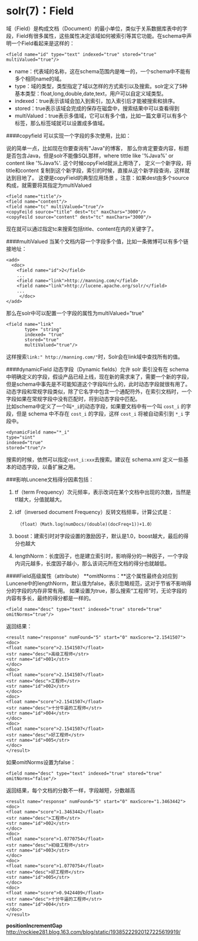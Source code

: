 solr(7)：Field
================
域（Field）是构成文档（Document）的最小单位，类似于关系数据库表中的字段，Field有很多属性，这些属性决定该域如何被索引等其它功能。在schema中声明一个Field看起来是这样的：  
    
    <field name="id" type="text" indexed="true" stored="true" multiValued="true"/>

* name：代表域的名称，这在schema范围内是唯一的，一个schema中不能有多个相同name的域。  
* type：域的类型，类型指定了域以怎样的方式索引以及搜索。solr定义了5种基本类型：float,long,double,date,text，用户可以自定义域类型。 
* indexed：true表示该域会加入到索引，加入索引后才能被搜索和排序。    
* stored：true表示该域会完成的保存在磁盘中，搜索结果中可以查看得到
* multiValued：true表示多值域，它可以有多个值，比如一篇文章可以有多个标签，那么标签域就可以设置成多值域。

####copyfield
可以实现一个字段的多次使用，比如：

说的简单一点，比如现在你要查询有"Java"的博客， 那么你肯定要查内容，标题是否包含Java，但是solr不能像SQL那样，where tittle like '%Java%'  or  content like '%Java%'.   这个时候copyField就派上用场了， 定义一个新字段，将title和content 复制到这个新字段，索引的时候，直接从这个新字段查询，这样就达到目地了。  这便是copyField的典型应用场景 。注意：如果dest由多个source构成，就需要将其指定为multiValued
    
    <field name="title"/>
    <field name="content"/>
    <field name="tc" multiValued="true"/>
    <copyFeild source="title" dest="tc" maxChars="3000"/>
    <copyFeild source="content" dest="tc" maxChars="3000"/>

现在就可以通过指定tc来搜索包括title、content在内的关键字了。

####multiValued
当某个文档内容一个字段多个值，比如一条微博可以有多个链接地址：    

    <add>  
      <doc>  
        <field name="id">2</field>  
        ...  
        <field name="link">http://manning.com/</field>               
        <field name="link">http://lucene.apache.org/solr/</field>   
        ...  
         </doc> 
    </add>

那么在solr中可以配置一个字段的属性为multiValued="true"

    <field name="link"  
           type= "string"  
           indexed= "true"  
           stored="true"  
           multiValued="true"/> 

这样搜索`link:" http://manning.com/"`时，Solr会在link域中查找所有的值。  

####dynamicField
动态字段（Dynamic fields）允许 solr 索引没有在 schema 中明确定义的字段，假设产品已经上线，现在新的需求来了，需要一个新的字段，但是schema中事先是不可能知道这个字段叫什么的，此时动态字段就很有用了。动态字段和常规字段类似，除了它名字中包含一个通配符外，在索引文档时，一个字段如果在常规字段中没有匹配时，将到动态字段中匹配。  
比如schema中定义了一个叫`*_i`的动态字段，如果要文档中有一个叫 `cost_i` 的字段，但是 schema 中不存在 `cost_i` 的字段，这样 `cost_i`  将被自动索引到 `*_i` 字段中。

    <dynamicField name="*_i"
    type="sint"
    indexed="true"
    stored="true"/>
搜索的时候，依然可以指定`cost_i:xxx`去搜索。建议在 schema.xml 定义一些基本的动态字段，以备扩展之用。

###影响Luncene文档得分因素包括：  
1. tf（term Frequency）次元频率，表示改词在某个文档中出现的次数，当然是tf越大，分值就越大。
2. idf（inversed document Frequency）反转文档频率，计算公式是：  

        （float）（Math.log(numDocs/(double)(docFreq+1))+1.0） 
3. boost：建索引时对字段设置的激励因子，默认是1.0，boost越大，最后的得分也越大
4. lengthNorm：长度因子，也是建立索引时，影响得分的一种因子，一个字段内词元越多，长度因子越小，那么该词元所在文档的得分也就越低。

####Field高级属性（attribute）
**omitNorms：**这个属性最终会对应到Luncene中的lengthNorm，默认值为false，表示忽略规范，这对于节省不影响得分的字段的内存非常有用。
如果设置为true，那么搜索“工程师”时，无论字段的内容有多长，最终的得分都是一样的。  
    
    <field name="desc" type="text" indexed="true" stored="true" omitNorms="true"/> 
返回结果：

    <result name="response" numFound="5" start="0" maxScore="2.1541507">
    <doc>
    <float name="score">2.1541507</float>
    <str name="desc">高级工程师</str>
    <str name="id">001</str>
    </doc>
    <doc>
    <float name="score">2.1541507</float>
    <str name="desc">工程师</str>
    <str name="id">002</str>
    </doc>
    <doc>
    <float name="score">2.1541507</float>
    <str name="desc">十分牛逼的工程师</str>
    <str name="id">004</str>
    </doc>
    <doc>
    <float name="score">2.1541507</float>
    <str name="desc">好工程师</str>
    <str name="id">005</str>
    </doc>
    </result>
如果omitNorms设置为false：  

    <field name="desc" type="text" indexed="true" stored="true" omitNorms="false"/>  
返回结果，每个文档的分数不一样，字段越短，分数越高  

    <result name="response" numFound="5" start="0" maxScore="1.3463442">
    <doc>
    <float name="score">1.3463442</float>
    <str name="desc">工程师</str>
    <str name="id">002</str>
    </doc>
    <doc>
    <float name="score">1.0770754</float>
    <str name="desc">初级工程师</str>
    <str name="id">003</str>
    </doc>
    <doc>
    <float name="score">1.0770754</float>
    <str name="desc">好工程师</str>
    <str name="id">005</str>
    </doc>
    <doc>
    <float name="score">0.9424409</float>
    <str name="desc">十分牛逼的工程师</str>
    <str name="id">004</str>
    </doc>
    </result>

**positionIncrementGap** http://rockiee281.blog.163.com/blog/static/19385222920127225619919/    
